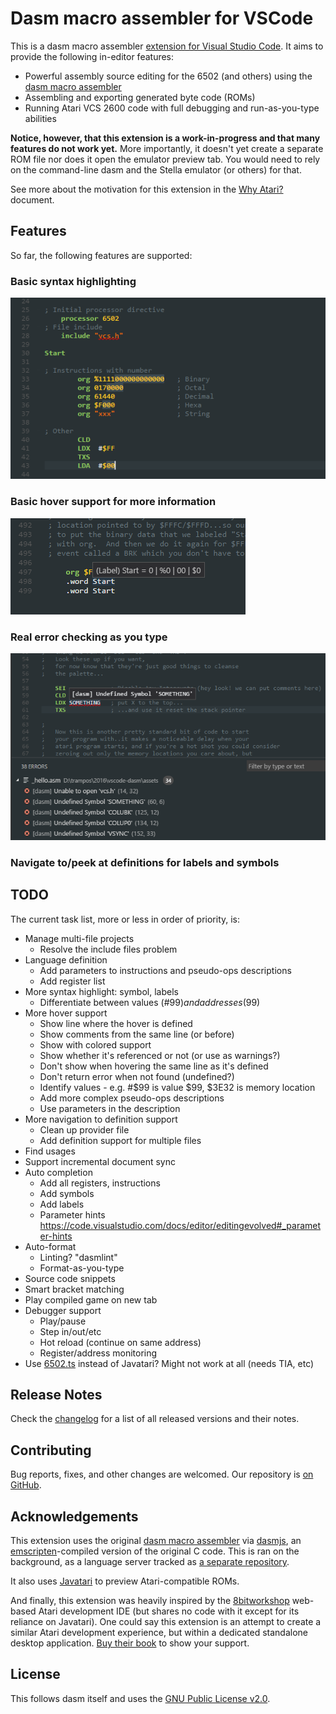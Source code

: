 # Dasm macro assembler for VSCode

This is a dasm macro assembler [extension for Visual Studio Code](https://marketplace.visualstudio.com/items?itemName=zehfernando.vscode-dasm). It aims to provide the following in-editor features:

* Powerful assembly source editing for the 6502 (and others) using the [dasm macro assembler](http://dasm-dillon.sourceforge.net/)
* Assembling and exporting generated byte code (ROMs)
* Running Atari VCS 2600 code with full debugging and run-as-you-type abilities

**Notice, however, that this extension is a work-in-progress and that many features do not work yet.** More importantly, it doesn't yet create a separate ROM file nor does it open the emulator preview tab. You would need to rely on the command-line dasm and the Stella emulator (or others) for that.

See more about the motivation for this extension in the [Why Atari?](/client/WHY.md) document.

## Features

So far, the following features are supported:

### Basic syntax highlighting

![Syntax highlighting](/client/images/syntax-highlight.png)

### Basic hover support for more information

![Errors](/client/images/hover.png)

### Real error checking as you type

![Errors](/client/images/errors-symbols.png)

### Navigate to/peek at definitions for labels and symbols

## TODO

The current task list, more or less in order of priority, is:

* Manage multi-file projects
  * Resolve the include files problem
* Language definition
  * Add parameters to instructions and pseudo-ops descriptions
  * Add register list
* More syntax highlight: symbol, labels
  * Differentiate between values (#$99) and addresses ($99)
* More hover support
  * Show line where the hover is defined
  * Show comments from the same line (or before)
  * Show with colored support
  * Show whether it's referenced or not (or use as warnings?)
  * Don't show when hovering the same line as it's defined
  * Don't return error when not found (undefined?)
  * Identify values - e.g.  #$99 is value $99, $3E32 is memory location
  * Add more complex pseudo-ops descriptions
  * Use parameters in the description
* More navigation to definition support
  * Clean up provider file
  * Add definition support for multiple files
* Find usages
* Support incremental document sync
* Auto completion
  * Add all registers, instructions
  * Add symbols
  * Add labels
  * Parameter hints https://code.visualstudio.com/docs/editor/editingevolved#_parameter-hints
* Auto-format
  * Linting? "dasmlint"
  * Format-as-you-type
* Source code snippets
* Smart bracket matching
* Play compiled game on new tab
* Debugger support
  * Play/pause
  * Step in/out/etc
  * Hot reload (continue on same address)
  * Register/address monitoring
* Use [6502.ts](https://github.com/6502ts/6502.ts) instead of Javatari? Might not work at all (needs TIA, etc)

<!--
## Extension Settings

Include if your extension adds any VS Code settings through the `contributes.configuration` extension point.

For example:

This extension contributes the following settings:

* `myExtension.enable`: enable/disable this extension
* `myExtension.thing`: set to `blah` to do something
-->

## Release Notes

Check the [changelog](/client/CHANGELOG.md) for a list of all released versions and their notes.

## Contributing

Bug reports, fixes, and other changes are welcomed. Our repository is [on GitHub](https://github.com/zeh/vscode-dasm).

## Acknowledgements

This extension uses the original [dasm macro assembler](http://dasm-dillon.sourceforge.net/) via [dasmjs](https://github.com/zeh/dasmjs), an [emscripten](https://github.com/kripken/emscripten)-compiled version of the original C code. This is ran on the background, as a language server tracked as [a separate repository](https://github.com/zeh/vscode-dasm-server).

It also uses [Javatari](https://github.com/ppeccin/javatari.js) to preview Atari-compatible ROMs.

And finally, this extension was heavily inspired by the [8bitworkshop](http://8bitworkshop.com/?platform=vcs&file=examples%2Fhello) web-based Atari development IDE (but shares no code with it except for its reliance on Javatari). One could say this extension is an attempt to create a similar Atari development experience, but within a dedicated standalone desktop application. [Buy their book](https://www.amazon.com/gp/product/1541021304/ref=as_li_qf_sp_asin_il_tl?ie=UTF8&tag=pzp-20&camp=1789&creative=9325&linkCode=as2&creativeASIN=B01N4DSRIZ&linkId=04d39e274c06e6c93b93d20a9a977111) to show your support.

## License

This follows dasm itself and uses the [GNU Public License v2.0](https://www.gnu.org/licenses/old-licenses/gpl-2.0.en.html).
